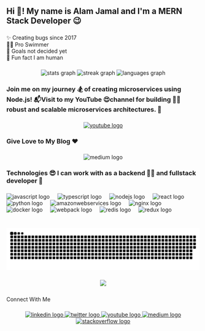 <h2 align="left">Hi 👋! My name is Alam Jamal and I'm a MERN Stack Developer 😉</h2>

###

<p align="left">✨ Creating bugs since 2017 <br>🏊‍♂️ Pro Swimmer<br>🎯 Goals not decided yet<br>🎲 Fun fact I am human</p>

###

<div align="center">
  <img src="https://github-readme-stats.vercel.app/api?username=alamjamal&hide_title=false&hide_rank=false&show_icons=true&include_all_commits=true&count_private=true&disable_animations=false&theme=radical&locale=en&hide_border=false" height="150" alt="stats graph"  />
  <img src="https://streak-stats.demolab.com?user=alamjamal&locale=en&mode=daily&theme=radical&hide_border=false&border_radius=5" height="150" alt="streak graph"  />
  <img src="https://github-readme-stats.vercel.app/api/top-langs?username=alamjamal&locale=en&hide_title=false&layout=compact&card_width=320&langs_count=5&theme=radical&hide_border=false" height="150" alt="languages graph"  />
</div>

###

<h3 align="left">Join me on my journey 🏂 of creating microservices using Node.js!  📬Visit to my YouTube 😍channel for building 🧑‍💻 robust and scalable microservices architectures. 🎡</h3>

###

<div align="center">
  <a href="https://www.youtube.com/alamjamal88" target="_blank">
    <img src="https://img.shields.io/static/v1?message=Youtube&logo=youtube&label=150k Views&color=FF0000&logoColor=white&labelColor=&style=plastic" height="30" alt="youtube logo"  />
  </a>
</div>

###

<h3 align="left">Give Love to My Blog ❤️</h3>

###

<div align="center">
  <img src="https://img.shields.io/static/v1?message=Medium&logo=medium&label=&color=12100E&logoColor=white&labelColor=&style=flat" height="40" alt="medium logo"  />
</div>

###

<h3 align="left">Technologies 😎 I can work with as a backend 🧑‍💻 and fullstack developer 🧭</h3>

###

<div align="left">
  <img src="https://cdn.jsdelivr.net/gh/devicons/devicon/icons/javascript/javascript-original.svg" height="52" alt="javascript logo"  />
  <img width="12" />
  <img src="https://cdn.jsdelivr.net/gh/devicons/devicon/icons/typescript/typescript-original.svg" height="52" alt="typescript logo"  />
  <img width="12" />
  <img src="https://cdn.jsdelivr.net/gh/devicons/devicon/icons/nodejs/nodejs-original-wordmark.svg" height="52" alt="nodejs logo"  />
  <img width="12" />
  <img src="https://cdn.jsdelivr.net/gh/devicons/devicon/icons/react/react-original.svg" height="52" alt="react logo"  />
  <img width="12" />
  <img src="https://cdn.jsdelivr.net/gh/devicons/devicon/icons/python/python-original.svg" height="52" alt="python logo"  />
  <img width="12" />
  <img src="https://cdn.jsdelivr.net/gh/devicons/devicon/icons/amazonwebservices/amazonwebservices-original.svg" height="52" alt="amazonwebservices logo"  />
  <img width="12" />
  <img src="https://cdn.jsdelivr.net/gh/devicons/devicon/icons/nginx/nginx-original.svg" height="52" alt="nginx logo"  />
  <img width="12" />
  <img src="https://cdn.jsdelivr.net/gh/devicons/devicon/icons/docker/docker-original.svg" height="52" alt="docker logo"  />
  <img width="12" />
  <img src="https://cdn.jsdelivr.net/gh/devicons/devicon/icons/webpack/webpack-original.svg" height="52" alt="webpack logo"  />
  <img width="12" />
  <img src="https://cdn.jsdelivr.net/gh/devicons/devicon/icons/redis/redis-original.svg" height="52" alt="redis logo"  />
  <img width="12" />
  <img src="https://cdn.jsdelivr.net/gh/devicons/devicon/icons/redux/redux-original.svg" height="52" alt="redux logo"  />
</div>

###

<br clear="both">

<img src="https://raw.githubusercontent.com/alamjamal/alamjamal/output/snake.svg" alt="Snake animation" />

###

<div align="center">
  <img src="https://profile-counter.glitch.me/alamjamal/count.svg?"  />
</div>

###

<p align="left">Connect With Me</p>

###

<div align="center">
  <a href="https://www.linkedin.com/in/alamjamal/" target="_blank">
    <img src="https://raw.githubusercontent.com/maurodesouza/profile-readme-generator/master/src/assets/icons/social/linkedin/default.svg" width="52" height="40" alt="linkedin logo"  />
  </a>
  <a href="https://twitter.com/alamjamal" target="_blank">
    <img src="https://raw.githubusercontent.com/maurodesouza/profile-readme-generator/master/src/assets/icons/social/twitter/default.svg" width="52" height="40" alt="twitter logo"  />
  </a>
  <a href="https://www.youtube.com/alamjamal88" target="_blank">
    <img src="https://raw.githubusercontent.com/maurodesouza/profile-readme-generator/master/src/assets/icons/social/youtube/default.svg" width="52" height="40" alt="youtube logo"  />
  </a>
  <a href="https://medium.com/@alamjamal88" target="_blank">
    <img src="https://raw.githubusercontent.com/maurodesouza/profile-readme-generator/master/src/assets/icons/social/medium/default.svg" width="52" height="40" alt="medium logo"  />
  </a>
  <a href="https://stackoverflow.com/users/7331585/alam-jamal" target="_blank">
    <img src="https://raw.githubusercontent.com/maurodesouza/profile-readme-generator/master/src/assets/icons/social/stackoverflow/default.svg" width="52" height="40" alt="stackoverflow logo"  />
  </a>
</div>

###
